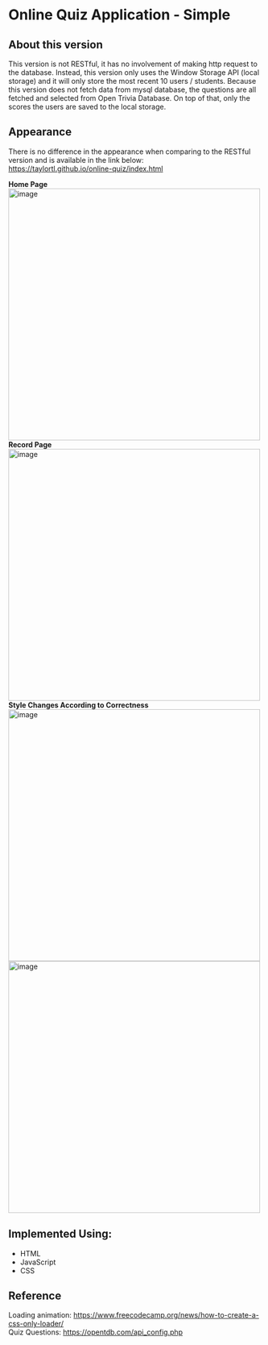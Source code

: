 # Online Quiz Application - Simple

## About this version
This version is not RESTful, it has no involvement of making http request to the database. Instead, this version only uses the Window Storage API (local storage) and it will only store the most recent 10 users / students. Because this version does not fetch data from mysql database, the questions are all fetched and selected from Open Trivia Database. On top of that, only the scores the users are saved to the local storage.

## Appearance
There is no difference in the appearance when comparing to the RESTful version and is available in the link below:\
https://taylortl.github.io/online-quiz/index.html

**Home Page**\
<img width="500" alt="image" src="https://user-images.githubusercontent.com/91409130/182086208-1b3592b9-863d-49ac-afa1-166a96cbeefd.png">\
**Record Page**\
<img width="500" alt="image" src="https://user-images.githubusercontent.com/91409130/182086645-539e6885-d0ee-459f-8f72-e92738f2019c.png">\
**Style Changes According to Correctness**\
<img width="500" alt="image" src="https://user-images.githubusercontent.com/91409130/182086404-2db7a9d0-8f83-4f57-807b-b24b9cc41882.png">
<img width="500" alt="image" src="https://user-images.githubusercontent.com/91409130/182086503-a7f2a8a3-013f-42da-9290-870c15690c66.png">


## Implemented Using:
- HTML
- JavaScript
- CSS 

## Reference
Loading animation: https://www.freecodecamp.org/news/how-to-create-a-css-only-loader/ \
Quiz Questions: https://opentdb.com/api_config.php



